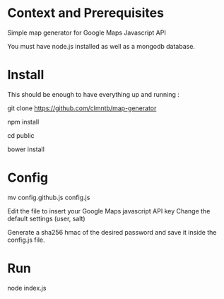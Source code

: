 Context and Prerequisites
========================

Simple map generator for Google Maps Javascript API

You must have node.js installed as well as a mongodb database.

Install
=======

This should be enough to have everything up and running : 

git clone https://github.com/clmntb/map-generator

npm install 

cd public

bower install

Config
======

mv config.github.js config.js

Edit the file to insert your Google Maps javascript API key
Change the default settings (user, salt)

Generate a sha256 hmac of the desired password and save it inside the config.js file.

Run
===

node index.js
